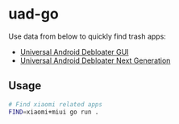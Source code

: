 # uad-go

Use data from below to quickly find trash apps:

- [Universal Android Debloater GUI](https://github.com/0x192/universal-android-debloater)
- [Universal Android Debloater Next Generation](https://github.com/Universal-Debloater-Alliance/universal-android-debloater-next-generation)

## Usage

```sh
# Find xiaomi related apps
FIND=xiaomi+miui go run .
```

